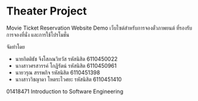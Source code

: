 # Theater Project

Movie Ticket Reservation Website Demo
เว็บไซต์สำหรับการจองตั๋วภาพยนต์ ที่รองรับการจองที่นั่ง และการใช้โปรโมชั่น

จัดทำโดย
- นายกิตติธัช จึงโสภณวิทวัส รหัสนิสิต 6110450022
- นางสาวศรสวรรค์ โกฏิรัตน์ รหัสนิสิต 6110450961
- นายวรุณ สรรพกิจ รหัสนิสิต 6110451398
- นางสาววิชญาดา โหตระไวศยะ รหัสนิสิต 6110451410

01418471 Introduction to Software Engineering
